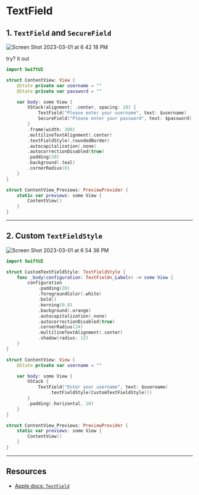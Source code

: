 # TextField 

## 1. `TextField` and `SecureField`

![Screen Shot 2023-03-01 at 6 42 18 PM](https://user-images.githubusercontent.com/1819208/222292240-f164411c-114c-4328-9f1a-abb4b7189d48.png)


try? it out

```swift
import SwiftUI

struct ContentView: View {
    @State private var username = ""
    @State private var password = ""

    var body: some View {
        VStack(alignment: .center, spacing: 20) {
            TextField("Please enter your username", text: $username)
            SecureField("Please enter your password", text: $password)
        }
        .frame(width: 300)
        .multilineTextAlignment(.center)
        .textFieldStyle(.roundedBorder)
        .autocapitalization(.none)
        .autocorrectionDisabled(true)
        .padding(20)
        .background(.teal)
        .cornerRadius(8)
    }
}

struct ContentView_Previews: PreviewProvider {
    static var previews: some View {
        ContentView()
    }
}
```

***

## 2. Custom `TextFieldStyle` 

![Screen Shot 2023-03-01 at 6 54 38 PM](https://user-images.githubusercontent.com/1819208/222294144-f1705dd3-9492-4e02-9f6a-97d67303f772.png)

```swift
import SwiftUI

struct CustomTextFieldStyle: TextFieldStyle {
    func _body(configuration: TextField<_Label>) -> some View {
        configuration
            .padding(20)
            .foregroundColor(.white)
            .bold()
            .kerning(0.8)
            .background(.orange)
            .autocapitalization(.none)
            .autocorrectionDisabled(true)
            .cornerRadius(24)
            .multilineTextAlignment(.center)
            .shadow(radius: 12)
    }
}

struct ContentView: View {
    @State private var username = ""

    var body: some View {
        VStack {
            TextField("Enter your username", text: $username)
                .textFieldStyle(CustomTextFieldStyle())
        }
        .padding(.horizontal, 20)
    }
}

struct ContentView_Previews: PreviewProvider {
    static var previews: some View {
        ContentView()
    }
}
```

***

## Resources

* [Apple docs: `TextField`](https://developer.apple.com/documentation/swiftui/textfield)
